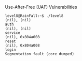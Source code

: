  Use-After-Free (UAF)  Vulnerabilities


```
level8@RainFall:~$ ./level8
(nil), (nil)
auth
(nil), (nil)
service
(nil), 0x804a008
reset
(nil), 0x804a008
login
Segmentation fault (core dumped)
```

